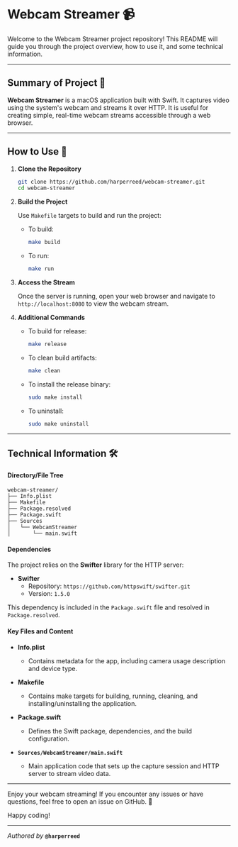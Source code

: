 # Webcam Streamer 📹

Welcome to the Webcam Streamer project repository! This README will guide you through the project overview, how to use it, and some technical information.

---

## Summary of Project 📑

**Webcam Streamer** is a macOS application built with Swift. It captures video using the system's webcam and streams it over HTTP. It is useful for creating simple, real-time webcam streams accessible through a web browser.

---

## How to Use 🚀

1. **Clone the Repository**

   ```bash
   git clone https://github.com/harperreed/webcam-streamer.git
   cd webcam-streamer
   ```

2. **Build the Project**

   Use `Makefile` targets to build and run the project:
   
   - To build:
     ```bash
     make build
     ```
   
   - To run:
     ```bash
     make run
     ```

3. **Access the Stream**

   Once the server is running, open your web browser and navigate to `http://localhost:8080` to view the webcam stream.

4. **Additional Commands**
   
   - To build for release:
     ```bash
     make release
     ```
   
   - To clean build artifacts:
     ```bash
     make clean
     ```
   
   - To install the release binary:
     ```bash
     sudo make install
     ```
   
   - To uninstall:
     ```bash
     sudo make uninstall
     ```

---

## Technical Information 🛠️

#### Directory/File Tree

```plaintext
webcam-streamer/
├── Info.plist
├── Makefile
├── Package.resolved
├── Package.swift
├── Sources
│   └── WebcamStreamer
│       └── main.swift
```

#### Dependencies

The project relies on the **Swifter** library for the HTTP server:

- **Swifter**
  - Repository: `https://github.com/httpswift/swifter.git`
  - Version: `1.5.0`

This dependency is included in the `Package.swift` file and resolved in `Package.resolved`.

#### Key Files and Content

- **Info.plist**
  - Contains metadata for the app, including camera usage description and device type.

- **Makefile**
  - Contains make targets for building, running, cleaning, and installing/uninstalling the application.

- **Package.swift**
  - Defines the Swift package, dependencies, and the build configuration.

- **`Sources/WebcamStreamer/main.swift`**
  - Main application code that sets up the capture session and HTTP server to stream video data.

---

Enjoy your webcam streaming! If you encounter any issues or have questions, feel free to open an issue on GitHub. 🌟

Happy coding!

---

*Authored by* **`@harperreed`**
